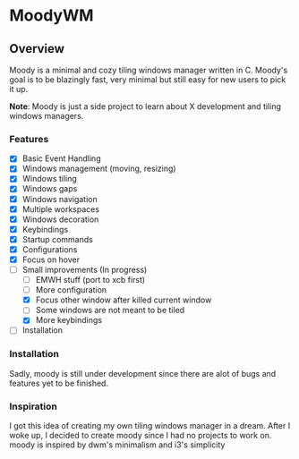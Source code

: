 # MoodyWM

## Overview

Moody is a minimal and cozy tiling windows manager written in C. Moody's goal is to be blazingly fast, very minimal but still easy for new users to pick it up.

**Note**: Moody is just a side project to learn about X development and tiling windows managers.

### Features

- [x] Basic Event Handling
- [x] Windows management (moving, resizing)
- [x] Windows tiling
- [x] Windows gaps
- [x] Windows navigation
- [x] Multiple workspaces
- [x] Windows decoration
- [x] Keybindings
- [x] Startup commands
- [x] Configurations
- [x] Focus on hover
- [ ] Small improvements (In progress)
    - [ ] EMWH stuff (port to xcb first)
    - [ ] More configuration
    - [x] Focus other window after killed current window
    - [ ] Some windows are not meant to be tiled
    - [x] More keybindings
- [ ] Installation

### Installation

Sadly, moody is still under development since there are alot of bugs and features yet to be finished.

### Inspiration

I got this idea of creating my own tiling windows manager in a dream. After I woke up, I decided to create moody since I had no projects to work on.
moody is inspired by dwm's minimalism and i3's simplicity
